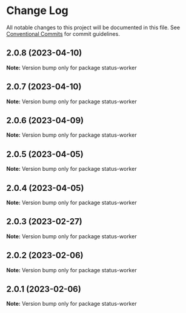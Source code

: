 # Change Log

All notable changes to this project will be documented in this file.
See [Conventional Commits](https://conventionalcommits.org) for commit guidelines.

## 2.0.8 (2023-04-10)

**Note:** Version bump only for package status-worker





## 2.0.7 (2023-04-10)

**Note:** Version bump only for package status-worker





## 2.0.6 (2023-04-09)

**Note:** Version bump only for package status-worker





## 2.0.5 (2023-04-05)

**Note:** Version bump only for package status-worker





## 2.0.4 (2023-04-05)

**Note:** Version bump only for package status-worker





## 2.0.3 (2023-02-27)

**Note:** Version bump only for package status-worker





## 2.0.2 (2023-02-06)

**Note:** Version bump only for package status-worker





## 2.0.1 (2023-02-06)

**Note:** Version bump only for package status-worker
